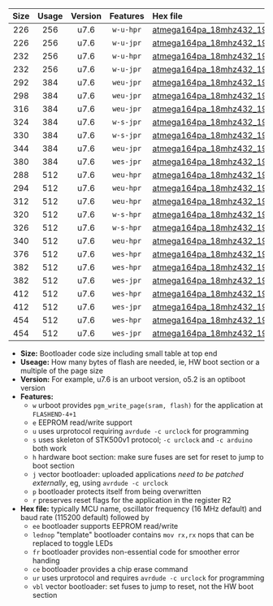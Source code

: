 |Size|Usage|Version|Features|Hex file|
|:-:|:-:|:-:|:-:|:--|
|226|256|u7.6|`w-u-hpr`|[atmega164pa_18mhz432_19200bps_ur.hex](https://raw.githubusercontent.com/stefanrueger/urboot/main/bootloaders/atmega164pa/fcpu_18mhz432/19200_bps/atmega164pa_18mhz432_19200bps_ur.hex)|
|226|256|u7.6|`w-u-jpr`|[atmega164pa_18mhz432_19200bps_ur_vbl.hex](https://raw.githubusercontent.com/stefanrueger/urboot/main/bootloaders/atmega164pa/fcpu_18mhz432/19200_bps/atmega164pa_18mhz432_19200bps_ur_vbl.hex)|
|232|256|u7.6|`w-u-hpr`|[atmega164pa_18mhz432_19200bps_lednop_ur.hex](https://raw.githubusercontent.com/stefanrueger/urboot/main/bootloaders/atmega164pa/fcpu_18mhz432/19200_bps/atmega164pa_18mhz432_19200bps_lednop_ur.hex)|
|232|256|u7.6|`w-u-jpr`|[atmega164pa_18mhz432_19200bps_lednop_ur_vbl.hex](https://raw.githubusercontent.com/stefanrueger/urboot/main/bootloaders/atmega164pa/fcpu_18mhz432/19200_bps/atmega164pa_18mhz432_19200bps_lednop_ur_vbl.hex)|
|292|384|u7.6|`weu-jpr`|[atmega164pa_18mhz432_19200bps_ee_ur_vbl.hex](https://raw.githubusercontent.com/stefanrueger/urboot/main/bootloaders/atmega164pa/fcpu_18mhz432/19200_bps/atmega164pa_18mhz432_19200bps_ee_ur_vbl.hex)|
|298|384|u7.6|`weu-jpr`|[atmega164pa_18mhz432_19200bps_ee_lednop_ur_vbl.hex](https://raw.githubusercontent.com/stefanrueger/urboot/main/bootloaders/atmega164pa/fcpu_18mhz432/19200_bps/atmega164pa_18mhz432_19200bps_ee_lednop_ur_vbl.hex)|
|316|384|u7.6|`weu-jpr`|[atmega164pa_18mhz432_19200bps_ee_lednop_fr_ur_vbl.hex](https://raw.githubusercontent.com/stefanrueger/urboot/main/bootloaders/atmega164pa/fcpu_18mhz432/19200_bps/atmega164pa_18mhz432_19200bps_ee_lednop_fr_ur_vbl.hex)|
|324|384|u7.6|`w-s-jpr`|[atmega164pa_18mhz432_19200bps_vbl.hex](https://raw.githubusercontent.com/stefanrueger/urboot/main/bootloaders/atmega164pa/fcpu_18mhz432/19200_bps/atmega164pa_18mhz432_19200bps_vbl.hex)|
|330|384|u7.6|`w-s-jpr`|[atmega164pa_18mhz432_19200bps_lednop_vbl.hex](https://raw.githubusercontent.com/stefanrueger/urboot/main/bootloaders/atmega164pa/fcpu_18mhz432/19200_bps/atmega164pa_18mhz432_19200bps_lednop_vbl.hex)|
|344|384|u7.6|`weu-jpr`|[atmega164pa_18mhz432_19200bps_ee_lednop_fr_ce_ur_vbl.hex](https://raw.githubusercontent.com/stefanrueger/urboot/main/bootloaders/atmega164pa/fcpu_18mhz432/19200_bps/atmega164pa_18mhz432_19200bps_ee_lednop_fr_ce_ur_vbl.hex)|
|380|384|u7.6|`wes-jpr`|[atmega164pa_18mhz432_19200bps_ee_vbl.hex](https://raw.githubusercontent.com/stefanrueger/urboot/main/bootloaders/atmega164pa/fcpu_18mhz432/19200_bps/atmega164pa_18mhz432_19200bps_ee_vbl.hex)|
|288|512|u7.6|`weu-hpr`|[atmega164pa_18mhz432_19200bps_ee_ur.hex](https://raw.githubusercontent.com/stefanrueger/urboot/main/bootloaders/atmega164pa/fcpu_18mhz432/19200_bps/atmega164pa_18mhz432_19200bps_ee_ur.hex)|
|294|512|u7.6|`weu-hpr`|[atmega164pa_18mhz432_19200bps_ee_lednop_ur.hex](https://raw.githubusercontent.com/stefanrueger/urboot/main/bootloaders/atmega164pa/fcpu_18mhz432/19200_bps/atmega164pa_18mhz432_19200bps_ee_lednop_ur.hex)|
|312|512|u7.6|`weu-hpr`|[atmega164pa_18mhz432_19200bps_ee_lednop_fr_ur.hex](https://raw.githubusercontent.com/stefanrueger/urboot/main/bootloaders/atmega164pa/fcpu_18mhz432/19200_bps/atmega164pa_18mhz432_19200bps_ee_lednop_fr_ur.hex)|
|320|512|u7.6|`w-s-hpr`|[atmega164pa_18mhz432_19200bps.hex](https://raw.githubusercontent.com/stefanrueger/urboot/main/bootloaders/atmega164pa/fcpu_18mhz432/19200_bps/atmega164pa_18mhz432_19200bps.hex)|
|326|512|u7.6|`w-s-hpr`|[atmega164pa_18mhz432_19200bps_lednop.hex](https://raw.githubusercontent.com/stefanrueger/urboot/main/bootloaders/atmega164pa/fcpu_18mhz432/19200_bps/atmega164pa_18mhz432_19200bps_lednop.hex)|
|340|512|u7.6|`weu-hpr`|[atmega164pa_18mhz432_19200bps_ee_lednop_fr_ce_ur.hex](https://raw.githubusercontent.com/stefanrueger/urboot/main/bootloaders/atmega164pa/fcpu_18mhz432/19200_bps/atmega164pa_18mhz432_19200bps_ee_lednop_fr_ce_ur.hex)|
|376|512|u7.6|`wes-hpr`|[atmega164pa_18mhz432_19200bps_ee.hex](https://raw.githubusercontent.com/stefanrueger/urboot/main/bootloaders/atmega164pa/fcpu_18mhz432/19200_bps/atmega164pa_18mhz432_19200bps_ee.hex)|
|382|512|u7.6|`wes-hpr`|[atmega164pa_18mhz432_19200bps_ee_lednop.hex](https://raw.githubusercontent.com/stefanrueger/urboot/main/bootloaders/atmega164pa/fcpu_18mhz432/19200_bps/atmega164pa_18mhz432_19200bps_ee_lednop.hex)|
|382|512|u7.6|`wes-jpr`|[atmega164pa_18mhz432_19200bps_ee_lednop_vbl.hex](https://raw.githubusercontent.com/stefanrueger/urboot/main/bootloaders/atmega164pa/fcpu_18mhz432/19200_bps/atmega164pa_18mhz432_19200bps_ee_lednop_vbl.hex)|
|412|512|u7.6|`wes-hpr`|[atmega164pa_18mhz432_19200bps_ee_lednop_fr.hex](https://raw.githubusercontent.com/stefanrueger/urboot/main/bootloaders/atmega164pa/fcpu_18mhz432/19200_bps/atmega164pa_18mhz432_19200bps_ee_lednop_fr.hex)|
|412|512|u7.6|`wes-jpr`|[atmega164pa_18mhz432_19200bps_ee_lednop_fr_vbl.hex](https://raw.githubusercontent.com/stefanrueger/urboot/main/bootloaders/atmega164pa/fcpu_18mhz432/19200_bps/atmega164pa_18mhz432_19200bps_ee_lednop_fr_vbl.hex)|
|454|512|u7.6|`wes-hpr`|[atmega164pa_18mhz432_19200bps_ee_lednop_fr_ce.hex](https://raw.githubusercontent.com/stefanrueger/urboot/main/bootloaders/atmega164pa/fcpu_18mhz432/19200_bps/atmega164pa_18mhz432_19200bps_ee_lednop_fr_ce.hex)|
|454|512|u7.6|`wes-jpr`|[atmega164pa_18mhz432_19200bps_ee_lednop_fr_ce_vbl.hex](https://raw.githubusercontent.com/stefanrueger/urboot/main/bootloaders/atmega164pa/fcpu_18mhz432/19200_bps/atmega164pa_18mhz432_19200bps_ee_lednop_fr_ce_vbl.hex)|

- **Size:** Bootloader code size including small table at top end
- **Useage:** How many bytes of flash are needed, ie, HW boot section or a multiple of the page size
- **Version:** For example, u7.6 is an urboot version, o5.2 is an optiboot version
- **Features:**
  + `w` urboot provides `pgm_write_page(sram, flash)` for the application at `FLASHEND-4+1`
  + `e` EEPROM read/write support
  + `u` uses urprotocol requiring `avrdude -c urclock` for programming
  + `s` uses skeleton of STK500v1 protocol; `-c urclock` and `-c arduino` both work
  + `h` hardware boot section: make sure fuses are set for reset to jump to boot section
  + `j` vector bootloader: uploaded applications *need to be patched externally*, eg, using `avrdude -c urclock`
  + `p` bootloader protects itself from being overwritten
  + `r` preserves reset flags for the application in the register R2
- **Hex file:** typically MCU name, oscillator frequency (16 MHz default) and baud rate (115200 default) followed by
  + `ee` bootloader supports EEPROM read/write
  + `lednop` "template" bootloader contains `mov rx,rx` nops that can be replaced to toggle LEDs
  + `fr` bootloader provides non-essential code for smoother error handing
  + `ce` bootloader provides a chip erase command
  + `ur` uses urprotocol and requires `avrdude -c urclock` for programming
  + `vbl` vector bootloader: set fuses to jump to reset, not the HW boot section
